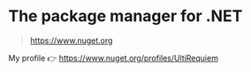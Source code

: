 # The package manager for .NET

> https://www.nuget.org

My profile 👉 https://www.nuget.org/profiles/UltiRequiem
